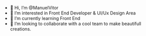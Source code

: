 - 👋 Hi, I’m @ManuelVitor
- 👀 I’m interested in Front End Developer & UI/Ux Design Area
- 🌱 I’m currently learning Front End
- 💞️ I’m looking to collaborate with a cool team to make beautifull creations.

<!---
ManuelVitor/ManuelVitor is a ✨ special ✨ repository because its `README.md` (this file) appears on your GitHub profile.
You can click the Preview link to take a look at your changes.
--->
